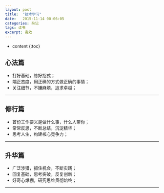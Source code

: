 ```yaml
---
layout: post
title:  "技术学习"
date:   2015-11-14 00:06:05
categories: 杂记
tags: 读书
excerpt: 高效
---
```



* content
{:toc}


##  心法篇

 - 打好基础，练好招式；
 - 端正态度，用正确的方式做正确的事情；
 - 关注细节，不嫌麻烦，追求卓越；

---

##  修行篇 

 - 首份工作要义是做什么事，什么人带你；
 - 常常反思，不断总结，沉淀精华；
 - 思考人生，构建核心竞争力；
 
---

##  升华篇 

 - 广泛涉猎，抓住机会，不断实践；
 - 回复基础，思考突破，反复创新；
 - 好奇心爆棚，研究思维贯彻始终；

---

